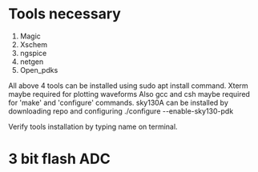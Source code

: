 # Tools necessary 
1. Magic 
2. Xschem
3. ngspice
4. netgen
5. Open_pdks

All above 4 tools can be installed using sudo apt install command.
Xterm maybe required for plotting waveforms
Also gcc and csh maybe required for 'make' and 'configure' commands.
sky130A can be installed by downloading repo and configuring ./configure --enable-sky130-pdk

Verify tools installation by typing name on terminal.

# 3 bit flash ADC
